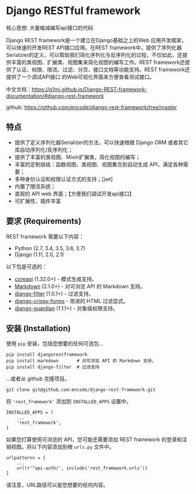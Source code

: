 # Django RESTful framework

核心思想: 大量缩减编写api接口的代码

Django REST framework是一个建立在Django基础之上的Web 应用开发框架，可以快速的开发REST API接口应用。在REST framework中，提供了序列化器Serialzier的定义，可以帮助我们简化序列化与反序列化的过程，不仅如此，还提供丰富的类视图、扩展类、视图集来简化视图的编写工作。REST framework还提供了认证、权限、限流、过滤、分页、接口文档等功能支持。REST framework还提供了一个调试API接口 的Web可视化界面来方便查看测试接口。

中文文档：https://q1mi.github.io/Django-REST-framework-documentation/#django-rest-framework

github: https://github.com/encode/django-rest-framework/tree/master

## 特点

- 提供了定义序列化器Serializer的方法，可以快速根据 Django ORM 或者其它库自动序列化/反序列化；
- 提供了丰富的类视图、Mixin扩展类，简化视图的编写；
- 丰富的定制层级：函数视图、类视图、视图集合到自动生成 API，满足各种需要；
- 多种身份认证和权限认证方式的支持；[jwt]
- 内置了限流系统；
- 直观的 API web 界面；【方便我们调试开发api接口】
- 可扩展性，插件丰富



## 要求 (Requirements)

REST framework 需要以下内容：

- Python (2.7, 3.4, 3.5, 3.6, 3.7)
- Django (1.11, 2.0, 2.1)

以下包是可选的：

- [coreapi](https://pypi.org/project/coreapi/) (1.32.0+) - 模式生成支持。
- [Markdown](https://pypi.org/project/Markdown/) (2.1.0+) - 对可浏览 API 的 Markdown 支持。
- [django-filter](https://pypi.org/project/django-filter/) (1.0.1+) - 过滤支持。
- [django-crispy-forms](https://github.com/maraujop/django-crispy-forms) - 改进的 HTML 过滤显式。
- [django-guardian](https://github.com/django-guardian/django-guardian) (1.1.1+) - 对象级权限支持。

## 安装 (Installation)

使用 `pip` 安装，包括您想要的任何可选包...

```
pip install djangorestframework
pip install markdown       # 对可浏览 API 的 Markdown 支持。
pip install django-filter  # 过滤支持
```

...或者从 github 克隆项目。

```
git clone git@github.com:encode/django-rest-framework.git
```

将 `'rest_framework'` 添加到 `INSTALLED_APPS` 设置中。

```
INSTALLED_APPS = (
    ...
    'rest_framework',
)
```

如果您打算使用可浏览的 API，您可能还需要添加 REST framework 的登录和注销视图。将以下内容添加到根 `urls.py` 文件中。

```
urlpatterns = [
    ...
    url(r'^api-auth/', include('rest_framework.urls'))
]
```

请注意，URL路径可以是您想要的任何内容。
